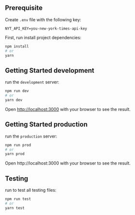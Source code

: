 ## Prerequisite

Create `.env` file with the following key:

```
NYT_API_KEY=you-new-york-times-api-key
```

First, run install project dependencies:

```bash
npm install
# or
yarn
```

## Getting Started development

run the `development` server:

```bash
npm run dev
# or
yarn dev
```

Open [http://localhost:3000](http://localhost:3000) with your browser to see the result.

## Getting Started production

run the `production` server:

```bash
npm run prod
# or
yarn prod
```

Open http://localhost:3000 with your browser to see the result.

## Testing

run to test all testing files:

```bash
npm run test
# or
yarn test
```
